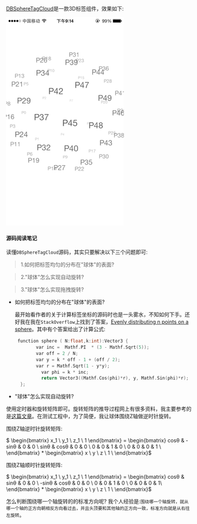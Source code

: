 [DBSphereTagCloud](https://github.com/dongxinb/DBSphereTagCloud)是一款3D标签组件，效果如下:

![效果图](./SCREENSHOT.gif)

#### 源码阅读笔记

读懂`DBSphereTagCloud`源码，其实只要解决以下三个问题即可:

 >1.如何把标签均匀的分布在"球体"的表面?
 
 >2."球体"怎么实现自动旋转?
 
 >3."球体"怎么实现拖拽旋转?

- 如何把标签均匀的分布在"球体"的表面?

  最开始看作者的关于计算标签坐标的源码时也是一头雾水，不知如何下手。还好我在我在`StackOverflow`上找到了答案，[Evenly distributing n points on a sphere](https://stackoverflow.com/questions/9600801/evenly-distributing-n-points-on-a-sphere/26127012#26127012)。其中有个答案给出了计算公式:
  
  ``` c
   function sphere ( N:float,k:int):Vector3 {
          var inc =  Mathf.PI  * (3 - Mathf.Sqrt(5));
          var off = 2 / N;
          var y = k * off - 1 + (off / 2);
          var r = Mathf.Sqrt(1 - y*y);
            var phi = k * inc;
            return Vector3((Mathf.Cos(phi)*r), y, Mathf.Sin(phi)*r); 
    };
  ```
 
 - "球体"怎么实现自动旋转?

  使用定时器和旋转矩阵即可。旋转矩阵的推导过程网上有很多资料，我主要参考的是[这篇文章](https://blog.csdn.net/csxiaoshui/article/details/65446125)。在测试工程中，为了简便，我让球体围绕Z轴做逆时针旋转。
  
  围绕Z轴逆时针旋转矩阵:
  
   $ \begin{bmatrix} x_1 \\ y_1  \\ z_1 \\ 1 \end{bmatrix} = \begin{bmatrix} cosθ & -sinθ & 0 & 0 \\ sinθ & cosθ & 0 & 0 \\ 0 & 0 & 1 & 0 \\ 0 & 0 & 0 & 1 \\ \end{bmatrix}  * \begin{bmatrix} x \\ y \\ z \\ 1 \\ \end{bmatrix}$
  
 围绕Z轴顺时针旋转矩阵: 
 
   $ \begin{bmatrix} x_1 \\ y_1  \\ z_1 \\ 1 \end{bmatrix} = \begin{bmatrix} cosθ & sinθ & 0 & 0 \\ -sinθ & cosθ & 0 & 0 \\ 0 & 0 & 1 & 0 \\ 0 & 0 & 0 & 1\\ \end{bmatrix}  * \begin{bmatrix} x \\ y \\ z \\ 1 \\ \end{bmatrix}$

 怎么判断围绕哪一个轴旋转的的标准方向呢? 我个人经验是:`围绕哪一个轴旋转，就从哪一个轴的正方向朝相反方向看过去，并且头顶要和其他轴的正方向一致，标准方向就是从右往左旋转`。

